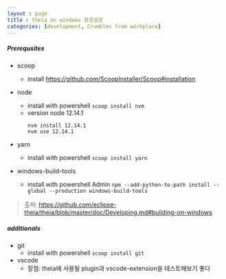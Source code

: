 ```yaml
---
layout : page
title : theia on windows 환경설정
categories: [development, Crumbles from workplace]
---
```


##### Prerequsites

- scoop
    - install
        https://github.com/ScoopInstaller/Scoop#installation
- node
    - install with powershell
        ```scoop install nvm```
    - version
        node 12.14.1
        ```
        nvm install 12.14.1
        nvm use 12.14.1
        ```
    
- yarn
    - install with powershell
        ```scoop install yarn```
- windows-build-tools
    - install with powershell Admin
        ```npm --add-python-to-path install --global --production windows-build-tools```

>출처: https://github.com/eclipse-theia/theia/blob/master/doc/Developing.md#building-on-windows


##### additionals
- git
    - install with powershell
        ```scoop install git```
- vscode
    - 장점:
    theia에 사용될 plugin과 vscode-extension을 테스트해보기 좋다


